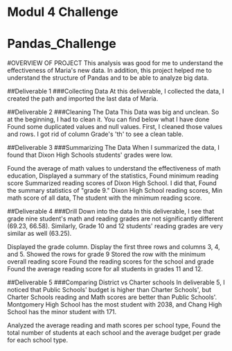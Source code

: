 # Modul 4 Challenge
# Pandas_Challenge
#OVERVIEW OF PROJECT
This analysis was good for me to understand the effectiveness of Maria's new data. In addition, this project helped me to understand the structure of Pandas and to be able to analyze big data.

##Deliverable 1
###Collecting Data
At this deliverable, I collected the data, I created the path and imported the last data of Maria.

##Deliverable 2
###Cleaning The Data
This Data was big and unclean. So at the beginning, I had to clean it. You can find below what I have done
Found some duplicated values and null values. First, I cleaned those values and rows.
I got rid of column Grade's 'th' to see a clean table.

##Deliverable 3
###Summarizing The Data
When I summarized the data, I found that Dixon High Schools students' grades were low.

Found the average of math values to understand the effectiveness of math education,
Displayed a summary of the statistics,
Found minimum reading score
Summarized reading scores of Dixon High School. I did that,
Found the summary statistics of "grade 9."
Dixon High School reading scores,
Min math score of all data,
The student with the minimum reading score.

##Deliverable 4
###Drill Down into the data
In this deliverable, I see that grade nine student's math and reading grades are not significantly different (69.23, 66.58). Similarly, Grade 10 and 12 students' reading grades are very similar as well (63.25).

Displayed the grade column.
Display the first three rows and columns 3, 4, and 5.
Showed the rows for grade 9
Stored the row with the minimum overall reading score
Found the reading scores for the school and grade
Found the average reading score for all students in grades 11 and 12.

##Deliverable 5
###Comparing District vs Charter schools
In deliverable 5, I noticed that Public Schools' budget is higher than Charter Schools', but Charter Schools reading and Math scores are better than Public Schools'. Montgomery High School has the most student with 2038, and Chang High School has the minor student with 171.

Analyzed the average reading and math scores per school type,
Found the total number of students at each school and the average budget per grade for each school type.

